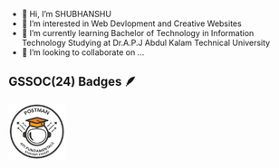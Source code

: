 - 👋 Hi, I’m SHUBHANSHU
- 👀 I’m interested in Web Devlopment and Creative Websites
- 🌱 I’m currently learning Bachelor of Technology in Information Technology Studying at Dr.A.P.J Abdul Kalam Technical University
- 💞️ I’m looking to collaborate on ...
  

<!---
kumarshubhh/kumarshubhh is a ✨ special ✨ repository because its `README.md` (this file) appears on your GitHub profile.
You can click the Preview link to take a look at your changes.
--->
## GSSOC(24) Badges 🪶
<div style='display:flex; align-items:center; gap: 10px;' align='center'>
<img src="https://raw.githubusercontent.com/girlscript/gssoc-website-new/main/public/badges/postman.png" width="100px" height="100px" />

</div>
